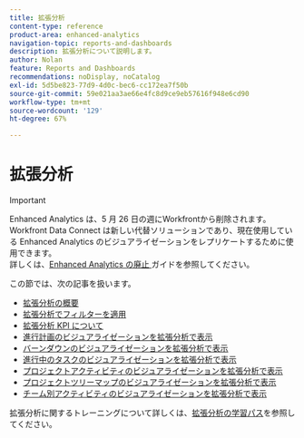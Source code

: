 ```yaml
---
title: 拡張分析
content-type: reference
product-area: enhanced-analytics
navigation-topic: reports-and-dashboards
description: 拡張分析について説明します。
author: Nolan
feature: Reports and Dashboards
recommendations: noDisplay, noCatalog
exl-id: 5d5be823-77d9-4d0c-bec6-cc172ea7f50b
source-git-commit: 59e021aa3ae66e4fc8d9ce9eb57616f948e6cd90
workflow-type: tm+mt
source-wordcount: '129'
ht-degree: 67%

---
```


# 拡張分析

>[!IMPORTANT]
>
>Enhanced Analytics は、5 月 26 日の週にWorkfrontから削除されます。 Workfront Data Connect は新しい代替ソリューションであり、現在使用している Enhanced Analytics のビジュアライゼーションをレプリケートするために使用できます。 <br> 詳しくは、[Enhanced Analytics の廃止 ](/help/quicksilver/product-announcements/announcements/enhanced-analytics-deprecation.md) ガイドを参照してください。


この節では、次の記事を扱います。

* [拡張分析の概要](../enhanced-analytics/enhanced-analytics-overview.md)
* [拡張分析でフィルターを適用](../enhanced-analytics/use-enhanced-analytics-filters.md)
* [拡張分析 KPI について](../enhanced-analytics/understand-enhanced-analytics-kpis.md)
* [進行計画のビジュアライゼーションを拡張分析で表示](../enhanced-analytics/flight-plan-overview.md)
* [バーンダウンのビジュアライゼーションを拡張分析で表示](../enhanced-analytics/burndown-overview.md)
* [進行中のタスクのビジュアライゼーションを拡張分析で表示](../enhanced-analytics/tasks-in-flight-overview.md)
* [プロジェクトアクティビティのビジュアライゼーションを拡張分析で表示](../enhanced-analytics/project-activity-overview.md)
* [プロジェクトツリーマップのビジュアライゼーションを拡張分析で表示](../enhanced-analytics/project-treemap-overview.md)
* [チーム別アクティビティのビジュアライゼーションを拡張分析で表示](../enhanced-analytics/activity-by-team-overview.md)
<!--
* [View the Resource capacity visualization in Enhanced analytics](../enhanced-analytics/resource-capacity-overview.md) 
* [View the Team capacity visualization in Enhanced analytics](../enhanced-analytics/team-capacity-overview.md) 
* [View Enhanced analytics visualizations by duration](../enhanced-analytics/view-enhanced-analytics-charts-duration.md)-->

<!--
  <li data-mc-conditions="QuicksilverOrClassic.Draft mode"><a href="../enhanced-analytics/trend-views-overview.md" class="MCXref xref" xrefformat="{para}">Trend views overview</a> </li>
  -->

拡張分析に関するトレーニングについて詳しくは、[拡張分析の学習パス](https://one.workfront.com/s/enhanced-analytics-program)を参照してください。
